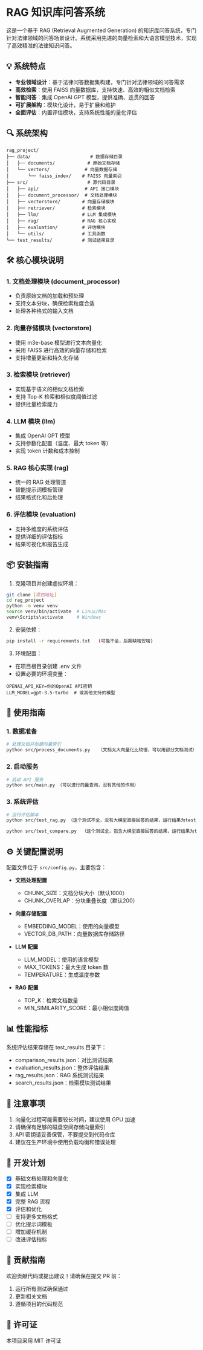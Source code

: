 # RAG 知识库问答系统

这是一个基于 RAG (Retrieval Augmented Generation) 的知识库问答系统，专门针对法律领域的问答场景设计。系统采用先进的向量检索和大语言模型技术，实现了高效精准的法律知识问答。

## 💡 系统特点

- **专业领域设计**：基于法律问答数据集构建，专门针对法律领域的问答需求
- **高效检索**：使用 FAISS 向量数据库，支持快速、高效的相似文档检索
- **智能问答**：集成 OpenAI GPT 模型，提供准确、连贯的回答
- **可扩展架构**：模块化设计，易于扩展和维护
- **全面评估**：内置评估模块，支持系统性能的量化评估

## 🔍 系统架构

```
rag_project/
├── data/                      # 数据存储目录
│   ├── documents/            # 原始文档存储
│   └── vectors/             # 向量数据存储
│       └── faiss_index/    # FAISS 向量索引
├── src/                      # 源代码目录
│   ├── api/                 # API 接口模块
│   ├── document_processor/  # 文档处理模块
│   ├── vectorstore/        # 向量存储模块
│   ├── retriever/          # 检索模块
│   ├── llm/                # LLM 集成模块
│   ├── rag/                # RAG 核心实现
│   ├── evaluation/         # 评估模块
│   └── utils/              # 工具函数
└── test_results/           # 测试结果目录
```

## 🛠️ 核心模块说明

### 1. 文档处理模块 (document_processor)
- 负责原始文档的加载和预处理
- 支持文本分块，确保检索粒度合适
- 处理各种格式的输入文档

### 2. 向量存储模块 (vectorstore)
- 使用 m3e-base 模型进行文本向量化
- 采用 FAISS 进行高效的向量存储和检索
- 支持增量更新和持久化存储

### 3. 检索模块 (retriever)
- 实现基于语义的相似文档检索
- 支持 Top-K 检索和相似度阈值过滤
- 提供批量检索能力

### 4. LLM 模块 (llm)
- 集成 OpenAI GPT 模型
- 支持参数化配置（温度、最大 token 等）
- 实现 token 计数和成本控制

### 5. RAG 核心实现 (rag)
- 统一的 RAG 处理管道
- 智能提示词模板管理
- 结果格式化和后处理

### 6. 评估模块 (evaluation)
- 支持多维度的系统评估
- 提供详细的评估指标
- 结果可视化和报告生成

## 📦 安装指南

1. 克隆项目并创建虚拟环境：
```bash
git clone [项目地址]
cd rag_project
python -m venv venv
source venv/bin/activate  # Linux/Mac
venv\Scripts\activate     # Windows
```

2. 安装依赖：
```bash
pip install -r requirements.txt   (可能不全，后期缺啥安啥)
```

3. 环境配置：
- 在项目根目录创建 .env 文件
- 设置必要的环境变量：
```
OPENAI_API_KEY=你的OpenAI API密钥
LLM_MODEL=gpt-3.5-turbo  # 或其他支持的模型
```

## 🚀 使用指南

### 1. 数据准备
```bash
# 处理文档并创建向量索引
python src/process_documents.py   （文档太大向量化比较慢，可以用部分文档测试）
```

### 2. 启动服务
```bash
# 启动 API 服务
python src/main.py （可以进行向量查询，没有其他的作用）
```

### 3. 系统评估
```bash
# 运行评估脚本
python src/test_rag.py （这个测试不全，没有大模型直接回答的结果，运行结果为test_results/rag_results.json）

python src/test_compare.py  （这个测试全，包含大模型直接回答的结果，运行结果为test_results/rag_results.json）

```

## ⚙️ 关键配置说明

配置文件位于 `src/config.py`，主要包含：

- **文档处理配置**
  - CHUNK_SIZE：文档分块大小（默认1000）
  - CHUNK_OVERLAP：分块重叠长度（默认200）

- **向量存储配置**
  - EMBEDDING_MODEL：使用的向量模型
  - VECTOR_DB_PATH：向量数据库存储路径

- **LLM 配置**
  - LLM_MODEL：使用的语言模型
  - MAX_TOKENS：最大生成 token 数
  - TEMPERATURE：生成温度参数

- **RAG 配置**
  - TOP_K：检索文档数量
  - MIN_SIMILARITY_SCORE：最小相似度阈值

## 📊 性能指标

系统评估结果存储在 test_results 目录下：
- comparison_results.json：对比测试结果
- evaluation_results.json：整体评估结果
- rag_results.json：RAG 系统测试结果
- search_results.json：检索模块测试结果

## 📝 注意事项

1. 向量化过程可能需要较长时间，建议使用 GPU 加速
2. 请确保有足够的磁盘空间存储向量索引
3. API 密钥请妥善保管，不要提交到代码仓库
4. 建议在生产环境中使用负载均衡和错误处理

## 🔄 开发计划

- [x] 基础文档处理和向量化
- [x] 实现检索模块
- [x] 集成 LLM
- [x] 完整 RAG 流程
- [x] 评估和优化
- [ ] 支持更多文档格式
- [ ] 优化提示词模板
- [ ] 增加缓存机制
- [ ] 改进评估指标

## 🤝 贡献指南

欢迎贡献代码或提出建议！请确保在提交 PR 前：
1. 运行所有测试确保通过
2. 更新相关文档
3. 遵循项目的代码规范

## 📄 许可证

本项目采用 MIT 许可证
